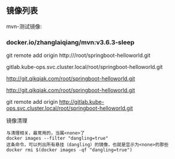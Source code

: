 ## 镜像列表

mvn-测试镜像:

### docker.io/zhanglaiqiang/mvn:v3.6.3-sleep

git remote add origin http:///root/springboot-helloworld.git



gitlab.kube-ops.svc.cluster.local/root/springboot-helloworld.git

http://git.qikqiak.com/root/springboot-helloworld.git

http://git.qikqiak.com/root/springboot-helloworld.git

git remote add origin  http://gitlab.kube-ops.svc.cluster.local/root/springboot-helloworld.git

镜像清理

````
与清理相关，最常用的，当属<none>了
docker images --filter "dangling=true"
这条命令，可以列出所有悬挂（dangling）的镜像，也就是显示为<none>的那些
docker rmi $(docker images -qf "dangling=true")
````

